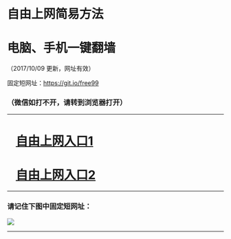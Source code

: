 ﻿# 自由上网简易方法

# 电脑、手机一键翻墙

（2017/10/09 更新，网址有效）

固定短网址：https://git.io/free99

### （微信如打不开，请转到浏览器打开）


***





# &nbsp;&nbsp; <a href="http://ft282088714.fwq-tz-1001.info/fwqtz01.html?t=100900124367 " target="_blank">自由上网入口1</a>
# &nbsp;&nbsp; <a href="http://ft1797825763.fwq-tz-1002.info/fwqtz02.html?t=100900119804 " target="_blank">自由上网入口2</a>
***

### 请记住下图中固定短网址：

<img src="https://s3-us-west-2.amazonaws.com/fwq-1001/yjfq-20170905okok.png" /> 


***

